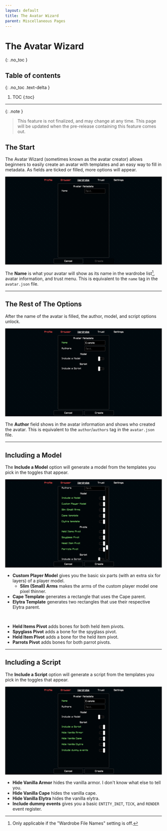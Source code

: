 ```yaml
---
layout: default
title: The Avatar Wizard
parent: Miscellaneous Pages
---
```


# The Avatar Wizard
{: .no_toc }

## Table of contents
{: .no_toc .text-delta }

1. TOC
{:toc}

---

{: .note }
> This feature is not finalized, and may change at any time. This page will be updated when the pre-release containing this feature comes out.

## The Start

The Avatar Wizard (sometimes known as the avatar creator) allows beginners to easily create an avatar with templates and an easy way to fill in metadata. As fields are ticked or filled, more options will appear.

![](https://github.com/Slymeball/figura-wiki/blob/main/images/figura/panel/wizard/blank.png?raw=true)

The **Name** is what your avatar will show as its name in the wardrobe list[^1], avatar information, and trust menu. This is equivalent to the `name` tag in the `avatar.json` file.

[^1]: Only applicable if the "Wardrobe File Names" setting is off.

---

## The Rest of The Options

After the name of the avatar is filled, the author, model, and script options unlock.

![](https://github.com/Slymeball/figura-wiki/blob/main/images/figura/panel/wizard/name.png?raw=true)

The **Author** field shows in the avatar information and shows who created the avatar. This is equivalent to the `author`/`authors` tag in the `avatar.json` file.

---

## Including a Model

The **Include a Model** option will generate a model from the templates you pick in the toggles that appear.

![](https://github.com/Slymeball/figura-wiki/blob/main/images/figura/panel/wizard/model.png?raw=true)

- **Custom Player Model** gives you the basic six parts (with an extra six for layers) of a player model.
  - **Slim (Small) Arms** makes the arms of the custom player model one pixel thinner.
- **Cape Template** generates a rectangle that uses the Cape parent.
- **Elytra Template** generates two rectangles that use their respective Elytra parent.

<br>

- **Held Items Pivot** adds bones for both held item pivots.
- **Spyglass Pivot** adds a bone for the spyglass pivot.
- **Held Item Pivot** adds a bone for the held item pivot.
- **Parrots Pivot** adds bones for both parrot pivots.

---

## Including a Script

The **Include a Script** option will generate a script from the templates you pick in the toggles that appear.

![](https://github.com/Slymeball/figura-wiki/blob/main/images/figura/panel/wizard/script.png?raw=true)

- **Hide Vanilla Armor** hides the vanilla armor. I don't know what else to tell you.
- **Hide Vanilla Cape** hides the vanilla cape.
- **Hide Vanilla Elytra** hides the vanilla elytra.
- **Include dummy events** gives you a basic `ENTITY_INIT`, `TICK`, and `RENDER` event register.